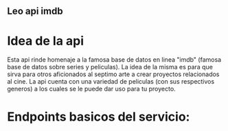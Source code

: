 ## __Leo api imdb__

# Idea de la api

<p>
Esta api rinde homenaje a la famosa base de datos en linea "imdb" (famosa base de datos sobre series y peliculas). La idea de la misma es para que sirva para otros aficionados al septimo arte a crear proyectos relacionados al cine. La api cuenta con una variedad de peliculas (con sus respectivos generos) a los cuales se le puede dar uso para tu proyecto.
</p>

# Endpoints basicos del servicio:



